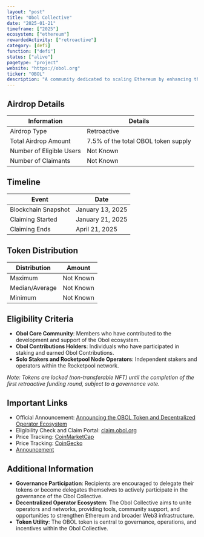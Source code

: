 ```yaml
---
layout: "post"
title: "Obol Collective"
date: "2025-01-21"
timeframe: ["2025"]
ecosystem: ["ethereum"]
rewardedActivity: ["retroactive"]
category: [defi]
function: ["defi"]
status: ["alive"]
pagetype: "project"
website: "https://obol.org"
ticker: "OBOL"
description: "A community dedicated to scaling Ethereum by enhancing the security, resiliency, and decentralization of the consensus layer through the development and deployment of distributed validators."
---
```

## Airdrop Details

| Information              | Details                             |
| ------------------------ | ----------------------------------- |
| Airdrop Type             | Retroactive                         |
| Total Airdrop Amount     | 7.5% of the total OBOL token supply |
| Number of Eligible Users | Not Known                           |
| Number of Claimants      | Not Known                           |

## Timeline

| Event               | Date             |
| ------------------- | ---------------- |
| Blockchain Snapshot | January 13, 2025 |
| Claiming Started    | January 21, 2025 |
| Claiming Ends       | April 21, 2025   |

## Token Distribution

| Distribution   | Amount    |
| -------------- | --------- |
| Maximum        | Not Known |
| Median/Average | Not Known |
| Minimum        | Not Known |

## Eligibility Criteria

- **Obol Core Community**: Members who have contributed to the development and support of the Obol ecosystem.
- **Obol Contributions Holders**: Individuals who have participated in staking and earned Obol Contributions.
- **Solo Stakers and Rocketpool Node Operators**: Independent stakers and operators within the Rocketpool network.

_Note: Tokens are locked (non-transferable NFT) until the completion of the first retroactive funding round, subject to a governance vote._

## Important Links

- Official Announcement: [Announcing the OBOL Token and Decentralized Operator Ecosystem](https://blog.obol.org/airdrop/)
- Eligibility Check and Claim Portal: [claim.obol.org](https://claim.obol.org)
- Price Tracking: [CoinMarketCap](https://coinmarketcap.com/currencies/obol)
- Price Tracking: [CoinGecko](https://www.coingecko.com/en/coins/obol)
- [Announcement](https://x.com/Obol_Collective/status/1920070181902225409)
## Additional Information

- **Governance Participation**: Recipients are encouraged to delegate their tokens or become delegates themselves to actively participate in the governance of the Obol Collective.
- **Decentralized Operator Ecosystem**: The Obol Collective aims to unite operators and networks, providing tools, community support, and opportunities to strengthen Ethereum and broader Web3 infrastructure.
- **Token Utility**: The OBOL token is central to governance, operations, and incentives within the Obol Collective.